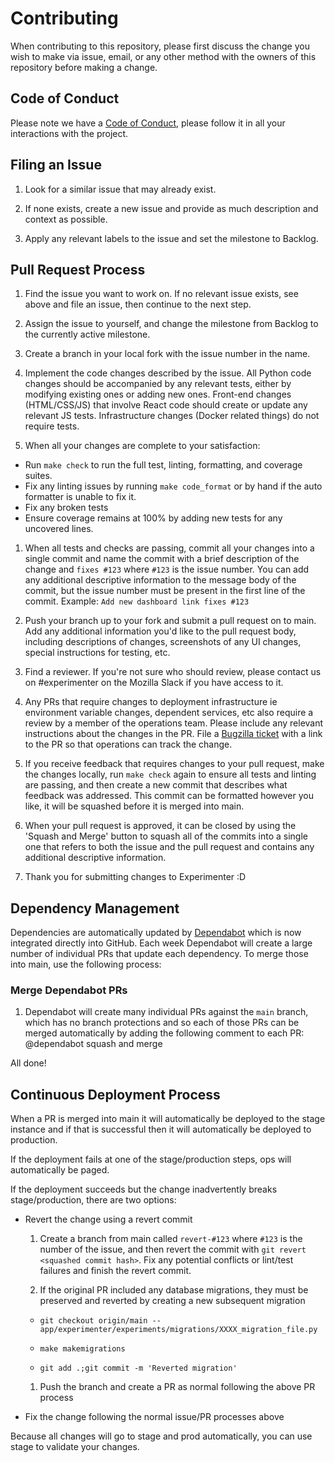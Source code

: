# Contributing

When contributing to this repository, please first discuss the change you wish to make via issue,
email, or any other method with the owners of this repository before making a change.

## Code of Conduct

Please note we have a [Code of Conduct](https://www.mozilla.org/en-US/about/governance/policies/participation/), please follow it in all your interactions with the project.

## Filing an Issue

1. Look for a similar issue that may already exist.

1. If none exists, create a new issue and provide as much description and context as possible.

1. Apply any relevant labels to the issue and set the milestone to Backlog.

## Pull Request Process

1. Find the issue you want to work on.  If no relevant issue exists, see above and file an
issue, then continue to the next step.

1. Assign the issue to yourself, and change the milestone from Backlog to the currently active
milestone.

1. Create a branch in your local fork with the issue number in the name.

1. Implement the code changes described by the issue.  All Python code changes should
be accompanied by any relevant tests, either by modifying existing ones or adding new
ones.  Front-end changes (HTML/CSS/JS) that involve React code should create or update
any relevant JS tests. Infrastructure changes (Docker related things)
do not require tests.

1. When all your changes are complete to your satisfaction:
  - Run `make check` to run the full test, linting, formatting, and coverage suites.
  - Fix any linting issues by running `make code_format` or by hand if the auto formatter is unable to fix it.
  - Fix any broken tests
  - Ensure coverage remains at 100% by adding new tests for any uncovered lines.

1. When all tests and checks are passing, commit all your changes into a single commit and name
the commit with a brief description of the change and `fixes #123` where `#123` is the issue number.
You can add any additional descriptive information to the message body of the commit, but the issue
number must be present in the first line of the commit.  Example: `Add new dashboard link fixes #123`

1. Push your branch up to your fork and submit a pull request on to main.  Add any additional
information you'd like to the pull request body, including descriptions of changes, screenshots
of any UI changes, special instructions for testing, etc.

1. Find a reviewer.  If you're not sure who should review, please contact us on #experimenter on
the Mozilla Slack if you have access to it.

1. Any PRs that require changes to deployment infrastructure ie environment variable changes,
dependent services, etc also require a review by a member of the operations team.  Please include
any relevant instructions about the changes in the PR.  File a [Bugzilla ticket](https://bugzilla.mozilla.org/enter_bug.cgi?product=Data+Platform+and+Tools&component=Operations) with a link to the PR so that operations can track the change.

1. If you receive feedback that requires changes to your pull request, make the changes locally,
run `make check` again to ensure all tests and linting are passing, and then create a new commit
that describes what feedback was addressed.  This commit can be formatted however you like, it will
be squashed before it is merged into main.

1. When your pull request is approved, it can be closed by using the 'Squash and Merge' button to
squash all of the commits into a single one that refers to both the issue and the pull request and
contains any additional descriptive information.

1. Thank you for submitting changes to Experimenter :D

## Dependency Management
Dependencies are automatically updated by [Dependabot](https://dependabot.com/) which is now integrated
directly into GitHub.  Each week Dependabot will create a large number of individual PRs that update
each dependency.  To merge those into main, use the following process:


### Merge Dependabot PRs
1. Dependabot will create many individual PRs against the `main` branch, which has no
branch protections and so each of those PRs can be merged automatically by adding the following comment to
each PR:
        @dependabot squash and merge

All done!


## Continuous Deployment Process
When a PR is merged into main it will automatically be deployed to the stage instance and if that
is successful then it will automatically be deployed to production.

If the deployment fails at one of the stage/production steps, ops will automatically be paged.

If the deployment succeeds but the change inadvertently breaks stage/production, there are two options:

* Revert the change using a revert commit

  1. Create a branch from main called `revert-#123` where `#123` is the number of the issue, and then
  revert the commit with `git revert <squashed commit hash>`. Fix any potential conflicts or lint/test
  failures and finish the revert commit.

  1. If the original PR included any database migrations, they must be preserved and reverted by creating a new
  subsequent migration

    * `git checkout origin/main -- app/experimenter/experiments/migrations/XXXX_migration_file.py`

    * `make makemigrations`

    * `git add .;git commit -m 'Reverted migration'`

  1. Push the branch and create a PR as normal following the above PR process

* Fix the change following the normal issue/PR processes above

Because all changes will go to stage and prod automatically, you can use stage to validate your changes.
